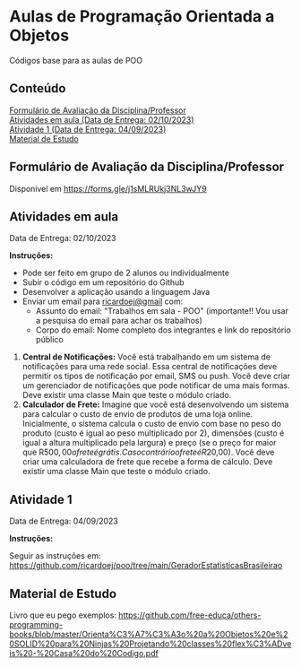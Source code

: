 # Aulas de Programação Orientada a Objetos

Códigos base para as aulas de POO

## Conteúdo

[Formulário de Avaliação da Disciplina/Professor](#form-avaliacao)  
[Atividades em aula (Data de Entrega: 02/10/2023)](#em-aula)  
[Atividade 1 (Data de Entrega: 04/09/2023)](#atividade-1)  
[Material de Estudo](#material)  

<a name="form-avaliacao"/>

## Formulário de Avaliação da Disciplina/Professor

Disponível em <https://forms.gle/j1sMLRUkj3NL3wJY9>

<a name="em-aula"/>

## Atividades em aula

Data de Entrega: 02/10/2023

**Instruções:**
- Pode ser feito em grupo de 2 alunos ou individualmente
- Subir o código em um repositório do Github
- Desenvolver a aplicação usando a linguagem Java
- Enviar um email para <ricardoej@gmail> com:
  - Assunto do email: "Trabalhos em sala - POO" (importante!! Vou usar a pesquisa do email para achar os trabalhos)
  - Corpo do email: Nome completo dos integrantes e link do repositório público
 
1. **Central de Notificações:** Você está trabalhando em um sistema de notificações para uma rede social. Essa central de notificações deve permitir os tipos de notificação por email, SMS ou push. Você deve criar um gerenciador de notificações que pode notificar de uma mais formas. Deve existir uma classe Main que teste o módulo criado.
2. **Calculador de Frete:** Imagine que você está desenvolvendo um sistema para calcular o custo de envio de produtos de uma loja online. Inicialmente, o sistema calcula o custo de envio com base no peso do produto (custo é igual ao peso multiplicado por 2), dimensões (custo é igual a altura multiplicado pela largura) e preço (se o preço for maior que R$500,00 o frete é grátis. Caso contrário o frete é R$20,00). Você deve criar uma calculadora de frete que recebe a forma de cálculo. Deve existir uma classe Main que teste o módulo criado.

<a name="atividade-1"/>

## Atividade 1

Data de Entrega: 04/09/2023

**Instruções:**

Seguir as instruções em: <https://github.com/ricardoej/poo/tree/main/GeradorEstatisticasBrasileirao>

<a name="material"/>

## Material de Estudo

Livro que eu pego exemplos: <https://github.com/free-educa/others-programming-books/blob/master/Orienta%C3%A7%C3%A3o%20a%20Objetos%20e%20SOLID%20para%20Ninjas%20Projetando%20classes%20flex%C3%ADveis%20-%20Casa%20do%20Codigo.pdf>
